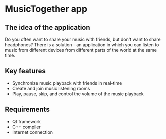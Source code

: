 # MusicTogether app

## The idea of the application 
Do you often want to share your music with friends, but don't want to share headphones? There is a solution - an application in which you can listen to music from different devices from different parts of the world at the same time.

## **Key features**
- Synchronize music playback with friends in real-time
- Create and join music listening rooms
- Play, pause, skip, and control the volume of the music playback

## Requirements
- Qt framework
- C++ compiler
- Internet connection

